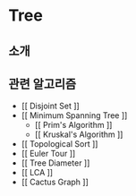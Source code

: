 # Tree

## 소개





## 관련 알고리즘

* [[ Disjoint Set ]]
* [[ Minimum Spanning Tree ]]
  - [[ Prim's Algorithm ]]
  - [[ Kruskal's Algorithm ]]
* [[ Topological Sort ]]
* [[ Euler Tour ]]
* [[ Tree Diameter ]]
* [[ LCA ]]
* [[ Cactus Graph ]]
